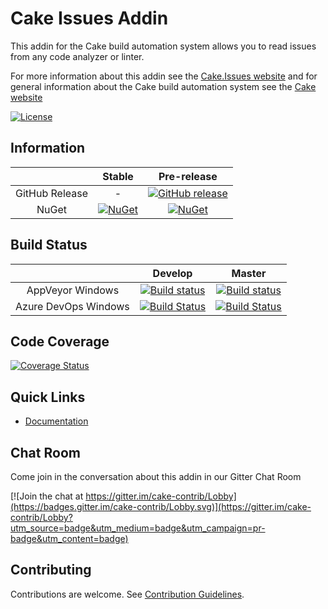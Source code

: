 # Cake Issues Addin

This addin for the Cake build automation system allows you to read issues from any code analyzer or linter.

For more information about this addin see the [Cake.Issues website](https://cake-contrib.github.io/Cake.Issues.Website)
and for general information about the Cake build automation system see the [Cake website](http://cakebuild.net)

[![License](http://img.shields.io/:license-mit-blue.svg)](https://github.com/cake-contrib/Cake.Issues/blob/develop/LICENSE)

## Information

| | Stable | Pre-release |
|:--:|:--:|:--:|
|GitHub Release|-|[![GitHub release](https://img.shields.io/github/release/cake-contrib/Cake.Issues.svg)](https://github.com/cake-contrib/Cake.Issues/releases/latest)|
|NuGet|[![NuGet](https://img.shields.io/nuget/v/Cake.Issues.svg)](https://www.nuget.org/packages/Cake.Issues)|[![NuGet](https://img.shields.io/nuget/vpre/Cake.Issues.svg)](https://www.nuget.org/packages/Cake.Issues)|

## Build Status

| | Develop | Master |
|:--:|:--:|:--:|
|AppVeyor Windows|[![Build status](https://ci.appveyor.com/api/projects/status/sde2oe3lu4kpmw0r/branch/develop?svg=true)](https://ci.appveyor.com/project/cakecontrib/cake-issues/branch/develop)|[![Build status](https://ci.appveyor.com/api/projects/status/sde2oe3lu4kpmw0r/branch/master?svg=true)](https://ci.appveyor.com/project/cakecontrib/cake-issues/branch/master)|
|Azure DevOps Windows|[![Build Status](https://dev.azure.com/cake-contrib/Cake.Issues/_apis/build/status/cake-contrib.Cake.Issues?branchName=develop&jobName=Windows)](https://dev.azure.com/cake-contrib/Cake.Issues/_build/latest?definitionId=2?branchName=develop)|[![Build Status](https://dev.azure.com/cake-contrib/Cake.Issues/_apis/build/status/cake-contrib.Cake.Issues?branchName=master&jobName=Windows)](https://dev.azure.com/cake-contrib/Cake.Issues/_build/latest?definitionId=2?branchName=master)|

## Code Coverage

[![Coverage Status](https://coveralls.io/repos/github/cake-contrib/Cake.Issues/badge.svg?branch=develop)](https://coveralls.io/github/cake-contrib/Cake.Issues?branch=develop)

## Quick Links

- [Documentation](https://cake-contrib.github.io/Cake.Issues.Website)

## Chat Room

Come join in the conversation about this addin in our Gitter Chat Room

[![Join the chat at https://gitter.im/cake-contrib/Lobby](https://badges.gitter.im/cake-contrib/Lobby.svg)](https://gitter.im/cake-contrib/Lobby?utm_source=badge&utm_medium=badge&utm_campaign=pr-badge&utm_content=badge)

## Contributing

Contributions are welcome. See [Contribution Guidelines](CONTRIBUTING.md).